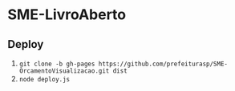 # SME-LivroAberto

## Deploy

1. `git clone -b gh-pages https://github.com/prefeiturasp/SME-OrcamentoVisualizacao.git dist`
2. `node deploy.js`
